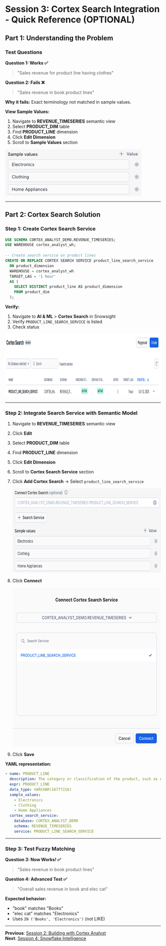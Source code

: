 # Session 3: Cortex Search Integration - Quick Reference (OPTIONAL)

## Part 1: Understanding the Problem

### Test Questions

**Question 1: Works ✅**
> "Sales revenue for product line having clothes"

**Question 2: Fails ❌**
> "Sales revenue in book product lines"

**Why it fails:** Exact terminology not matched in sample values.

**View Sample Values:**
1. Navigate to **REVENUE_TIMESERIES** semantic view
2. Select **PRODUCT_DIM** table
3. Find **PRODUCT_LINE** dimension
4. Click **Edit Dimension**
5. Scroll to **Sample Values** section

<img width="441" height="151" alt="sample_values" src="img/cortex_search/sample_values.png" />

---

## Part 2: Cortex Search Solution

### Step 1: Create Cortex Search Service

```sql
USE SCHEMA CORTEX_ANALYST_DEMO.REVENUE_TIMESERIES;
USE WAREHOUSE cortex_analyst_wh;

-- Create search service on product lines
CREATE OR REPLACE CORTEX SEARCH SERVICE product_line_search_service
  ON product_dimension
  WAREHOUSE = cortex_analyst_wh
  TARGET_LAG = '1 hour'
  AS (
    SELECT DISTINCT product_line AS product_dimension 
    FROM product_dim
  );
```

**Verify:**
1. Navigate to **AI & ML** > **Cortex Search** in Snowsight
2. Verify `PRODUCT_LINE_SEARCH_SERVICE` is listed
3. Check status

<img width="1258" height="204" alt="cortex_search_ui" src="img/cortex_search/cortex_search_status.png" />

---

### Step 2: Integrate Search Service with Semantic Model

1. Navigate to **REVENUE_TIMESERIES** semantic view
2. Click **Edit**
3. Select **PRODUCT_DIM** table
4. Find **PRODUCT_LINE** dimension
5. Click **Edit Dimension**
6. Scroll to **Cortex Search Service** section
7. Click **Add Cortex Search** → Select `product_line_search_service`

   <img width="690" height="272" alt="add_cortex_search" src="img/cortex_search/add_cortex_search.png" />

8. Click **Connect**

   <img width="583" height="512" alt="connect_search" src="img/cortex_search/connect_search.png" />

9. Click **Save**

**YAML representation:**
```yaml
- name: PRODUCT_LINE
  description: The category or classification of the product, such as electronics, clothing, or home appliances, that helps to group similar products together for analysis and reporting purposes.
  expr: PRODUCT_LINE
  data_type: VARCHAR(16777216)
  sample_values:
    - Electronics
    - Clothing
    - Home Appliances
  cortex_search_service:
    database: CORTEX_ANALYST_DEMO
    schema: REVENUE_TIMESERIES
    service: PRODUCT_LINE_SEARCH_SERVICE
```

---

### Step 3: Test Fuzzy Matching

**Question 3: Now Works! ✅**
> "Sales revenue in book product lines"

**Question 4: Advanced Test ✅**
> "Overall sales revenue in book and elec cat"

**Expected behavior:**
- "book" matches "Books"
- "elec cat" matches "Electronics"
- Uses `IN ('Books', 'Electronics')` (not LIKE)

---

**Previous**: [Session 2: Building with Cortex Analyst](SESSION_2_CORTEX_ANALYST_LIGHT.md)  
**Next**: [Session 4: Snowflake Intelligence](SESSION_4_SNOWFLAKE_INTELLIGENCE_LIGHT.md)

